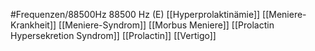 #Frequenzen/88500Hz
88500 Hz (E)
[[Hyperprolaktinämie]]
[[Meniere-Krankheit]]
[[Meniere-Syndrom]]
[[Morbus Meniere]]
[[Prolactin Hypersekretion Syndrom]]
[[Prolactin]]
[[Vertigo]]